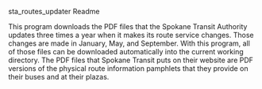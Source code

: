 sta_routes_updater Readme

This program downloads the PDF files that the Spokane Transit Authority updates three times a year when it makes its route service changes.  Those changes are made in January, May, and September.  With this program, all of those files can be downloaded automatically into the current working directory.  The PDF files that Spokane Transit puts on their website are PDF versions of the physical route information pamphlets that they provide on their buses and at their plazas.
